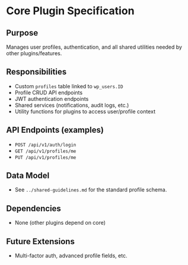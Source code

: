 # Core Plugin Specification

## Purpose
Manages user profiles, authentication, and all shared utilities needed by other plugins/features.

## Responsibilities
- Custom `profiles` table linked to `wp_users.ID`
- Profile CRUD API endpoints
- JWT authentication endpoints
- Shared services (notifications, audit logs, etc.)
- Utility functions for plugins to access user/profile context

## API Endpoints (examples)
- `POST /api/v1/auth/login`
- `GET /api/v1/profiles/me`
- `PUT /api/v1/profiles/me`

## Data Model
- See `../shared-guidelines.md` for the standard profile schema.

## Dependencies
- None (other plugins depend on core)

## Future Extensions
- Multi-factor auth, advanced profile fields, etc.
